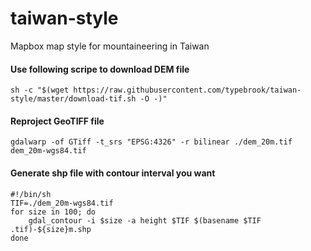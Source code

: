 # taiwan-style
Mapbox map style for mountaineering in Taiwan

#### Use following scripe to download DEM file
```sh -c "$(wget https://raw.githubusercontent.com/typebrook/taiwan-style/master/download-tif.sh -O -)"``` 

#### Reproject GeoTIFF file 
```gdalwarp -of GTiff -t_srs "EPSG:4326" -r bilinear ./dem_20m.tif dem_20m-wgs84.tif```

#### Generate shp file with contour interval you want 
```
#!/bin/sh
TIF=./dem_20m-wgs84.tif
for size in 100; do 
    gdal_contour -i $size -a height $TIF $(basename $TIF .tif)-${size}m.shp
done
```
